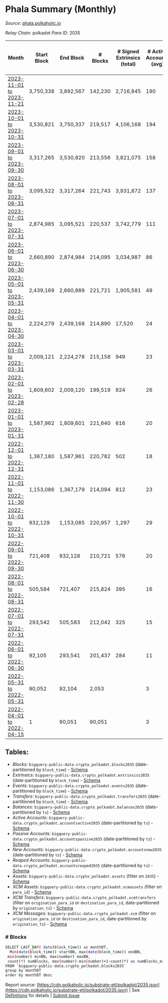 # Phala Summary (Monthly)

_Source_: [phala.polkaholic.io](https://phala.polkaholic.io)

*Relay Chain*: polkadot
*Para ID*: 2035



| Month | Start Block | End Block | # Blocks | # Signed Extrinsics (total) | # Active Accounts (avg) | # Addresses with Balances (max) | Issues |
| ----- | ----------- | --------- | -------- | --------------------------- | ----------------------- | ------------------------------- | ------ |
| [2023-11-01 to 2023-11-21](/polkadot/2035-phala/2023-11-30.md) | 3,750,338 | 3,892,567 | 142,230 | 2,716,845 | 190 | 4,541 | -   |   
| [2023-10-01 to 2023-10-31](/polkadot/2035-phala/2023-10-31.md) | 3,530,821 | 3,750,337 | 219,517 | 4,106,168 | 194 | 4,459 | -   |   
| [2023-09-01 to 2023-09-30](/polkadot/2035-phala/2023-09-30.md) | 3,317,265 | 3,530,820 | 213,556 | 3,821,075 | 158 | 4,320 | -   |   
| [2023-08-01 to 2023-08-31](/polkadot/2035-phala/2023-08-31.md) | 3,095,522 | 3,317,264 | 221,743 | 3,931,872 | 137 | 4,146 | -   |   
| [2023-07-01 to 2023-07-31](/polkadot/2035-phala/2023-07-31.md) | 2,874,985 | 3,095,521 | 220,537 | 3,742,779 | 111 | 4,016 | -   |   
| [2023-06-01 to 2023-06-30](/polkadot/2035-phala/2023-06-30.md) | 2,660,890 | 2,874,984 | 214,095 | 3,034,987 | 86 | 3,777 | -   |   
| [2023-05-01 to 2023-05-31](/polkadot/2035-phala/2023-05-31.md) | 2,439,169 | 2,660,889 | 221,721 | 1,905,581 | 49 | 3,515 | -   |   
| [2023-04-01 to 2023-04-30](/polkadot/2035-phala/2023-04-30.md) | 2,224,279 | 2,439,168 | 214,890 | 17,520 | 24 | 3,316 | -   |   
| [2023-03-01 to 2023-03-31](/polkadot/2035-phala/2023-03-31.md) | 2,009,121 | 2,224,278 | 215,158 | 949 | 23 | 3,200 | -   |   
| [2023-02-01 to 2023-02-28](/polkadot/2035-phala/2023-02-28.md) | 1,809,602 | 2,009,120 | 199,519 | 924 | 26 | 3,128 | -   |   
| [2023-01-01 to 2023-01-31](/polkadot/2035-phala/2023-01-31.md) | 1,587,962 | 1,809,601 | 221,640 | 616 | 20 | 3,021 | -   |   
| [2022-12-01 to 2022-12-31](/polkadot/2035-phala/2022-12-31.md) | 1,367,180 | 1,587,961 | 220,782 | 502 | 18 | 2,979 | -   |   
| [2022-11-01 to 2022-11-30](/polkadot/2035-phala/2022-11-30.md) | 1,153,086 | 1,367,179 | 214,094 | 812 | 23 | 2,925 | -   |   
| [2022-10-01 to 2022-10-31](/polkadot/2035-phala/2022-10-31.md) | 932,129 | 1,153,085 | 220,957 | 1,297 | 29 | 2,791 | -   |   
| [2022-09-01 to 2022-09-30](/polkadot/2035-phala/2022-09-30.md) | 721,408 | 932,128 | 210,721 | 576 | 20 | 2,630 | -   |   
| [2022-08-01 to 2022-08-31](/polkadot/2035-phala/2022-08-31.md) | 505,584 | 721,407 | 215,824 | 395 | 16 | 2,563 | -   |   
| [2022-07-01 to 2022-07-31](/polkadot/2035-phala/2022-07-31.md) | 293,542 | 505,583 | 212,042 | 325 | 15 | 2,507 | -   |   
| [2022-06-01 to 2022-06-30](/polkadot/2035-phala/2022-06-30.md) | 92,105 | 293,541 | 201,437 | 284 | 11 | 2,466 | -   |   
| [2022-05-31 to 2022-05-31](/polkadot/2035-phala/2022-05-31.md) | 90,052 | 92,104 | 2,053 |  | 3 | 5 | -   |   
| [2022-04-01 to 2022-04-15](/polkadot/2035-phala/2022-04-30.md) | 1 | 90,051 | 90,051 |  | 3 | 5 | -   |   

## Tables:

* _Blocks_: `bigquery-public-data.crypto_polkadot.blocks2035` (date-partitioned by `block_time`) - [Schema](/schema/balances.json)
* _Extrinsics_: `bigquery-public-data.crypto_polkadot.extrinsics2035` (date-partitioned by `block_time`) - [Schema](/schema/extrinsics.json)
* _Events_: `bigquery-public-data.crypto_polkadot.events2035` (date-partitioned by `block_time`) - [Schema](/schema/events.json)
* _Transfers_: `bigquery-public-data.crypto_polkadot.transfers2035` (date-partitioned by `block_time`) - [Schema](/schema/transfers.json)
* _Balances_: `bigquery-public-data.crypto_polkadot.balances2035` (date-partitioned by `ts`) - [Schema](/schema/balances.json)
* _Active Accounts_: `bigquery-public-data.crypto_polkadot.accountsactive2035` (date-partitioned by `ts`) - [Schema](/schema/accountsactive.json)
* _Passive Accounts_: `bigquery-public-data.crypto_polkadot.accountspassive2035` (date-partitioned by `ts`) - [Schema](/schema/accountspassive.json)
* _New Accounts_: `bigquery-public-data.crypto_polkadot.accountsnew2035` (date-partitioned by `ts`) - [Schema](/schema/accountsnew.json)
* _Reaped Accounts_: `bigquery-public-data.crypto_polkadot.accountsreaped2035` (date-partitioned by `ts`) - [Schema](/schema/accountsreaped.json)
* _Assets_: `bigquery-public-data.crypto_polkadot.assets` (filter on `2035`) - [Schema](/schema/assets.json)
* _XCM Assets_: `bigquery-public-data.crypto_polkadot.xcmassets` (filter on `para_id`) - [Schema](/schema/xcmassets.json)
* _XCM Transfers_: `bigquery-public-data.crypto_polkadot.xcmtransfers` (filter on `origination_para_id` or `destination_para_id`, date-partitioned by `origination_ts`) - [Schema](/schema/xcmtransfers.json)
* _XCM Messages_: `bigquery-public-data.crypto_polkadot.xcm` (filter on `origination_para_id` or `destination_para_id`, date-partitioned by `origination_ts`) - [Schema](/schema/xcm.json)

### # Blocks
```bash
SELECT LAST_DAY( date(block_time)) as monthDT,
  Min(date(block_time)) startBN, max(date(block_time)) endBN, 
 min(number) minBN, max(number) maxBN, 
 count(*) numBlocks, max(number)-min(number)+1-count(*) as numBlocks_missing 
FROM `bigquery-public-data.crypto_polkadot.blocks2035` 
group by monthDT 
order by monthDT desc
```


Report source: [https://cdn.polkaholic.io/substrate-etl/polkadot/2035.json](https://cdn.polkaholic.io/substrate-etl/polkadot/2035.json) | See [Definitions](/DEFINITIONS.md) for details | [Submit Issue](https://github.com/colorfulnotion/substrate-etl/issues)
